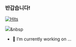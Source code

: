 ### 반갑습니다!
[![Hits](https://hits.seeyoufarm.com/api/count/incr/badge.svg?url=https%3A%2F%2Fgithub.com%2Fjsleemaster&count_bg=%23FF8D39&title_bg=%23848484&icon=ocaml.svg&icon_color=%23FFDD00&title=%EB%B0%A9%EB%AC%B8+%EC%88%98&edge_flat=false)](https://hits.seeyoufarm.com)


<img src="https://img.shields.io/badge/Javascript-yellow?style=flat-square&logo=JavaScript&logoColor=#F7DF1E"/></a>&nbsp 

- 🔭 I’m currently working on ...
<!--
**jsleemaster/jsleemaster** is a ✨ _special_ ✨ repository because its `README.md` (this file) appears on your GitHub profile.

Here are some ideas to get you started:

- 🔭 I’m currently working on ...
- 🌱 I’m currently learning ...
- 👯 I’m looking to collaborate on ...
- 🤔 I’m looking for help with ...
- 💬 Ask me about ...
- 📫 How to reach me: ...
- 😄 Pronouns: ...
- ⚡ Fun fact: ...
-->

